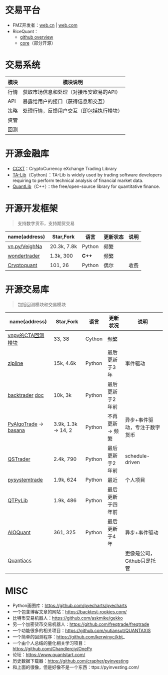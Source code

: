 # 交易平台

+ FMZ开发者：[web.cn](https://www.fmz.cn/) | [web.com](https://www.fmz.com/)
+ RiceQuant：
	+ [github overview](https://github.com/ricequant)
	+ [core](https://github.com/ricequant/rqalpha)（部分开源）

# 交易系统

| 模块 | 模块说明                                 |
| ---- | ---------------------------------------- |
| 行情 | 获取市场信息和处理（对接币安欧易的API）  |
| API  | 暴露给用户的接口（获得信息和交互）       |
| 策略 | 处理行情，反馈用户交互（即包括执行模块） |
| 资管 |                                          |
| 回测 |                                          |

# 开源金融库

+ [CCXT](https://github.com/ccxt/ccxt)：CryptoCurrency eXchange Trading Library
+ [TA-Lib](https://github.com/TA-Lib/ta-lib-python)（Cython）：TA-Lib is widely used by trading software developers requiring to perform technical analysis of financial market data.
+ [QuantLib](https://github.com/lballabio/QuantLib)（C++）：the free/open-source library for quantitative finance.

# 开源开发框架
>支持数字货币，支持期货交易

| name(address)                                            | Star,Fork   | 语言    | 更新状态 | 说明 |
| -------------------------------------------------------- | ----------- | ------- | -------- | ---- |
| [vn.py/VeighNa](https://github.com/vnpy)                 | 20.3k, 7.8k | Python  | 频繁     |      |
| [wondertrader](https://github.com/wondertrader)          | 1.3k, 300   | **C++** | 频繁     |      |
| [Cryptoquant](https://github.com/studyquant/cryptoquant) | 101, 26     | Python  | 偶尔     | 收费 |

# 开源交易库
>包括回测模块和交易模块

| name(address)                                                                                      | Star,Fork           | 语言   | 更新状况         | 说明                          |
| -------------------------------------------------------------------------------------------------- | ------------------- | ------ | ---------------- | ----------------------------- |
| [vnpy的CTA回测模块](https://github.com/vnpy/vnpy_ctabacktester)                                    | 33, 38              | Cython | 频繁             |                               |
| [zipline](https://github.com/quantopian/zipline)                                                   | 15k, 4.6k           | Python | 最后更新于3年    | 事件驱动                      |
| [backtrader](https://github.com/mementum/backtrader) [doc](https://www.backtrader.com/)            | 10k, 3k             | Python | 最后更新于2年前  |                               |
| [PyAlgoTrade](https://github.com/gbeced/pyalgotrade) -> [basana](https://github.com/gbeced/basana) | 3.9k, 1.3k -> 14, 2 | Python | 不再更新 -> 频繁 | 异步+事件驱动，专注于数字货币 |
| [QSTrader](https://github.com/mhallsmoore/qstrader)                                                | 2.4k, 790           | Python | 最后更新于2年前  | schedule-driven               |
| [pysystemtrade](https://github.com/robcarver17/pysystemtrade)                                      | 1.9k, 624           | Python | 最近             | 个人项目                      |
| [QTPyLib](https://github.com/ranaroussi/qtpylib)                                                   | 1.9k, 486           | Python | 最后更新于四年前 |                    
| [AIOQuant](https://github.com/paulran/aioquant)                                                    | 361, 325            | Python | 最后更新于4年    | 异步+事件驱动                 |
| [Quantiacs](https://github.com/quantiacs)                                                          |                     |        |                  | 更像是公司，Github只是托管    |

# MISC

+ Python画图库：https://github.com/pyecharts/pyecharts
+ 一个包含博客文章的网站：https://backtest-rookies.com/
+ 比特币交易机器人：https://github.com/askmike/gekko
+ 另一个加密货币交易机器人：https://github.com/freqtrade/freqtrade
+ 一个功能很多的相关项目：https://github.com/yutiansut/QUANTAXIS
+ 一个简单的回测程序：https://github.com/kerwinyc/kbt_
+ 一个由个人总结的量化相关学习项目：https://github.com/Chandlercjy/OnePy
+ 论坛：https://www.quantstart.com/
+ 历史数据下载器：https://github.com/crapher/pyinvesting
+ 和上面的很像，但是好像不是一个东西：ttps://pyinvesting.com/